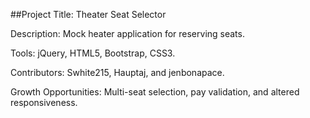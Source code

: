 ##Project Title: Theater Seat Selector

Description: Mock heater application for reserving seats.

Tools: jQuery, HTML5, Bootstrap, CSS3.

Contributors: Swhite215, Hauptaj, and jenbonapace.

Growth Opportunities: Multi-seat selection, pay validation, and altered responsiveness.
